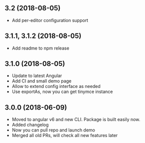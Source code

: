 ## 3.2 (2018-08-05)
* Add per-editor configuration support

## 3.1.1, 3.1.2 (2018-08-05)

* Add readme to npm release

## 3.1.0 (2018-08-05)

* Update to latest Angular
* Add CI and small demo page
* Allow to extend config interface as needed
* Use exportAs, now you can get tinymce instance

## 3.0.0 (2018-06-09)

* Moved to angular v6 and new CLI. Package is built easily now.
* Added changelog
* Now you can pull repo and launch demo
* Merged all old PRs, will check all new features later
